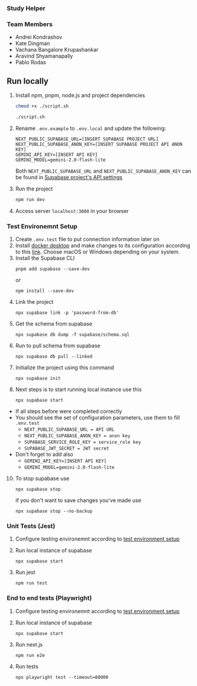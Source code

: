 ### Study Helper

### Team Members

- Andrei Kondrashov
- Kate Dingman
- Vachana Bangalore Krupashankar
- Aravind Shyamanapally
- Pablo Rodas

## Run locally

1. Install npm, pnpm, node.js and project dependencies

   ```bash
   chmod +x ./script.sh
   ```

   ```bash
   ./script.sh
   ```

2. Rename `.env.example` to `.env.local` and update the following:

   ```
   NEXT_PUBLIC_SUPABASE_URL=[INSERT SUPABASE PROJECT URL]
   NEXT_PUBLIC_SUPABASE_ANON_KEY=[INSERT SUPABASE PROJECT API ANON KEY]
   GEMINI_API_KEY=[INSERT API KEY]
   GEMINI_MODEL=gemini-2.0-flash-lite
   ```

   Both `NEXT_PUBLIC_SUPABASE_URL` and `NEXT_PUBLIC_SUPABASE_ANON_KEY` can be found in [Supabase project's API settings](https://app.supabase.com/project/_/settings/api)

3. Run the project

   ```bash
   npm run dev
   ```

4. Access server `localhost:3000` in your browser

### Test Environemnt Setup

1. Create `.env.test` file to put connection information later on
2. Install [docker desktop](https://www.docker.com/get-started/) and make changes to its configuration according to this [link](https://supabase.com/docs/guides/local-development/cli/getting-started?queryGroups=platform&platform=macos&queryGroups=access-method&access-method=studio#running-supabase-locally). Choose macOS or Windows depending on your system.
3. Install the Supabase CLI
   ```
   pnpm add supabase --save-dev
   ```
   or
   ```
   npm install --save-dev
   ```
4. Link the project
   ```
   npx supabase link -p 'password-from-db'
   ```
5. Get the schema from supabase
   ```
   npx supabase db dump -f supabase/schema.sql
   ```
6. Run to pull schema from supabase
   ```
   npx supabase db pull --linked
   ```
7. Initialize the project using this command
   ```
   npx supabase init
   ```
8. Next steps is to start running local instance use this
   ```
   npx supabase start
   ```

- If all steps before were completed correctly
- You should see the set of configuration parameters, use them to fill `.env.test`
  - `NEXT_PUBLIC_SUPABASE_URL = API URL`
  - `NEXT_PUBLIC_SUPABASE_ANON_KEY = anon key`
  - `SUPABASE_SERVICE_ROLE_KEY = service_role key`
  - `SUPABASE_JWT_SECRET = JWT secret`
- Don't forget to add also
  - `GEMINI_API_KEY=[INSERT API KEY]`
  - `GEMINI_MODEL=gemini-2.0-flash-lite`

10. To stop supabase use

    ```
    npx supabase stop
    ```

    if you don't want to save changes you've made use

    ```
    npx supabase stop --no-backup
    ```

### Unit Tests (Jest)

1. Configure testing environemnt according to [test environment setup](#test-environemnt-setup)

2. Run local instance of supabase
   ```
   npx supabase start
   ```
3. Run jest
   ```
   npm run test
   ```

### End to end tests (Playwright)

1. Configure testing environemnt according to [test environment setup](#test-environemnt-setup)

2. Run local instance of supabase
   ```
   npx supabase start
   ```
3. Run next.js
   ```
   npm run e2e
   ```
4. Run tests
   ```
   npx playwright test --timeout=80000
   ```
